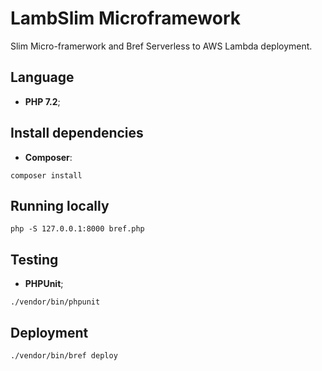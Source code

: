 # LambSlim Microframework

Slim Micro-framerwork and Bref Serverless to AWS Lambda deployment.

## Language

* **PHP 7.2**;

## Install dependencies

* **Composer**:

```
composer install
```

## Running locally

```
php -S 127.0.0.1:8000 bref.php
```

## Testing

* **PHPUnit**;

```
./vendor/bin/phpunit
```

## Deployment

```
./vendor/bin/bref deploy
```